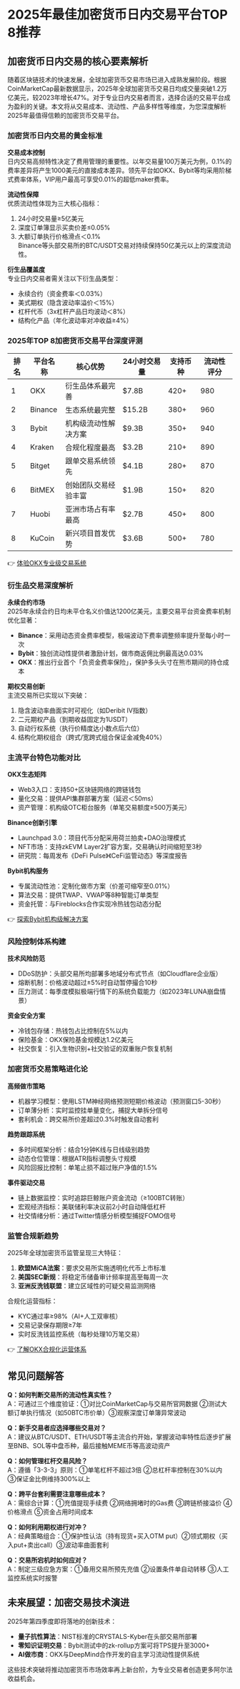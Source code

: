# 2025年最佳加密货币日内交易平台TOP 8推荐

## 加密货币日内交易的核心要素解析

随着区块链技术的快速发展，全球加密货币交易市场已进入成熟发展阶段。根据CoinMarketCap最新数据显示，2025年全球加密货币交易日均成交量突破1.2万亿美元，较2023年增长47%。对于专业日内交易者而言，选择合适的交易平台成为盈利的关键。本文将从交易成本、流动性、产品多样性等维度，为您深度解析2025年最值得信赖的加密货币交易平台。

### 加密货币日内交易的黄金标准

**交易成本控制**  
日内交易高频特性决定了费用管理的重要性。以年交易量100万美元为例，0.1%的费率差异将产生1000美元的直接成本差异。领先平台如OKX、Bybit等均采用阶梯式费率体系，VIP用户最高可享受0.01%的超低maker费率。

**流动性保障**  
优质流动性体现为三大核心指标：  
1. 24小时交易量≥5亿美元  
2. 深度订单簿显示买卖价差≤0.05%  
3. 大额订单执行价格滑点＜0.1%  
Binance等头部交易所的BTC/USDT交易对持续保持50亿美元以上的深度流动性。

**衍生品覆盖度**  
专业日内交易者需关注以下衍生品类型：  
- 永续合约（资金费率＜0.03%）  
- 美式期权（隐含波动率溢价＜15%）  
- 杠杆代币（3x杠杆产品日均波动＜8%）  
- 结构化产品（年化波动率对冲收益≥4%）

### 2025年TOP 8加密货币交易平台深度评测

| 排名 | 平台名称  | 核心优势                | 24小时交易量 | 支持币种 | 流动性评分 |
|------|-----------|-----------------------|------------|----------|------------|
| 1    | OKX       | 衍生品体系最完善        | $7.8B      | 420+     | 980        |
| 2    | Binance   | 生态系统最完整          | $15.2B     | 380+     | 960        |
| 3    | Bybit     | 机构级流动性解决方案      | $9.3B      | 350+     | 940        |
| 4    | Kraken    | 合规化程度最高          | $3.2B      | 210+     | 890        |
| 5    | Bitget    | 跟单交易系统领先        | $4.1B      | 280+     | 870        |
| 6    | BitMEX    | 创始团队交易经验丰富    | $1.9B      | 150+     | 820        |
| 7    | Huobi     | 亚洲市场占有率最高      | $2.7B      | 450+     | 800        |
| 8    | KuCoin    | 新兴项目首发优势        | $3.6B      | 500+     | 780        |

👉 [体验OKX专业级交易系统](https://bit.ly/okx_welcome)

### 衍生品交易深度解析

**永续合约市场**  
2025年永续合约日均未平仓名义价值达1200亿美元，主要交易平台资金费率机制优化显著：
- **Binance**：采用动态资金费率模型，极端波动下费率调整频率提升至每小时一次
- **Bybit**：独创流动性提供者激励计划，做市商返佣比例最高达0.03%
- **OKX**：推出行业首个「负资金费率保险」，保护多头头寸在熊市期间的持仓成本

**期权交易创新**  
主流交易所已实现以下突破：
1. 隐含波动率曲面实时可视化（如Deribit IV指数）
2. 二元期权产品（到期收益固定为1USDT）
3. 自动行权系统（执行价精度达小数点后六位）
4. 结构化期权组合（跨式/宽跨式组合保证金减免40%）

### 主流平台特色功能对比

**OKX生态矩阵**  
- Web3入口：支持50+区块链网络的跨链钱包
- 量化交易：提供API集群部署方案（延迟＜50ms）
- 资产管理：机构级OTC柜台服务（单笔交易额度≥500万美元）

**Binance创新引擎**  
- Launchpad 3.0：项目代币分配采用荷兰拍卖+DAO治理模式
- NFT市场：支持zkEVM Layer2扩容方案，交易确认时间缩短至3秒
- 研究院：每周发布《DeFi Pulse》《CeFi监管动态》等深度报告

**Bybit机构服务**  
- 专属流动性池：定制化做市方案（价差可缩窄至0.01%）
- 算法交易：提供TWAP、VWAP等8种智能订单类型
- 资金托管：与Fireblocks合作实现冷热钱包动态分配

👉 [探索Bybit机构级解决方案](https://bit.ly/okx_welcome)

### 风险控制体系构建

**技术风险防范**  
- DDoS防护：头部交易所均部署多地域分布式节点（如Cloudflare企业版）
- 熔断机制：价格波动超过±5%时自动暂停撮合10秒
- 压力测试：每季度模拟极端行情下的系统负载能力（如2023年LUNA崩盘情景）

**资金安全方案**  
- 冷钱包存储：热钱包占比控制在5%以内
- 保险基金：OKX保险基金规模达1.2亿美元
- 社交恢复：引入生物识别+社交验证的双重账户恢复机制

### 加密货币交易策略进化论

**高频做市策略**  
- 机器学习模型：使用LSTM神经网络预测短期价格波动（预测窗口5-30秒）
- 订单薄分析：实时监控挂单量变化，捕捉大单拆分信号
- 套利机会：跨交易所价差超过0.3%时触发自动套利

**趋势跟踪系统**  
- 多时间框架分析：结合1分钟K线与日线级别趋势
- 动态仓位管理：根据ATR指标调整头寸规模
- 风险回报比控制：单笔止损不超过账户净值的1.5%

**事件驱动交易**  
- 链上数据监控：实时追踪巨鲸账户资金流动（≥100BTC转账）
- 宏观经济指标：美联储利率决议前2小时自动降低杠杆
- 社交情绪分析：通过Twitter情感分析模型捕捉FOMO信号

### 监管合规新趋势

2025年全球加密货币监管呈现三大特征：
1. **欧盟MiCA法案**：要求交易所实施透明化代币上市标准
2. **美国SEC新规**：将稳定币储备审计频率提高至每周一次
3. **亚洲反洗钱联盟**：建立区域性的可疑交易监测网络

合规化运营指标：
- KYC通过率≥98%（AI+人工双审核）
- 交易记录保存期限≥7年
- 实时反洗钱监控系统（每秒处理10万笔交易）

👉 [了解OKX合规化运营体系](https://bit.ly/okx_welcome)

## 常见问题解答

**Q：如何判断交易所的流动性真实性？**  
A：可通过三个维度验证：①对比CoinMarketCap与交易所官网数据 ②测试大额订单执行情况（如50BTC市价单）③观察深度订单簿异常波动

**Q：新手交易者应选择哪些交易对？**  
A：建议从BTC/USDT、ETH/USDT等主流合约开始，掌握波动率特性后逐步扩展至BNB、SOL等中盘币种，最后接触MEME币等高波动资产

**Q：如何管理杠杆交易风险？**  
A：遵循「3-3-3」原则：①单笔杠杆不超过3倍 ②总杠杆率控制在30%以内 ③保证金比例维持300%以上

**Q：跨平台套利需要注意哪些成本？**  
A：需综合计算：①充值提现手续费 ②网络拥堵时的Gas费 ③跨链桥接溢价 ④价格滑点 ⑤资金占用时间成本

**Q：如何利用期权进行对冲？**  
A：经典策略组合：①保护性认沽（持有现货+买入OTM put）②领式期权（买入put+卖出call）③波动率曲面套利

**Q：交易所宕机时如何应对？**  
A：制定三级应急方案：①备用交易所预先充值 ②设置条件单自动转移 ③人工监控系统实时报警

## 未来展望：加密交易技术演进

2025年第四季度即将落地的创新技术：
- **量子抗性算法**：NIST标准的CRYSTALS-Kyber在头部交易所部署
- **零知识证明交易**：Bybit测试中的zk-rollup方案可将TPS提升至3000+
- **AI做市商**：OKX与DeepMind合作开发的自主学习流动性提供系统

这些技术突破将推动加密货币市场效率再上新台阶，为专业交易者创造更多阿尔法收益机会。